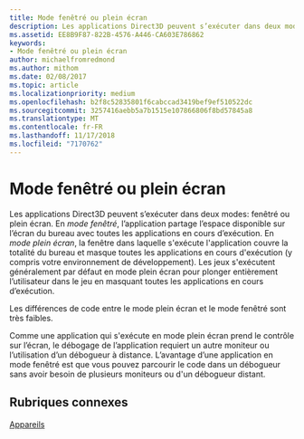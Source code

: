 ```yaml
---
title: Mode fenêtré ou plein écran
description: Les applications Direct3D peuvent s’exécuter dans deux modes, fenêtré ou plein écran.
ms.assetid: EE8B9F87-822B-4576-A446-CA603E786862
keywords:
- Mode fenêtré ou plein écran
author: michaelfromredmond
ms.author: mithom
ms.date: 02/08/2017
ms.topic: article
ms.localizationpriority: medium
ms.openlocfilehash: b2f8c52835801f6cabccad3419bef9ef510522dc
ms.sourcegitcommit: 3257416aebb5a7b1515e107866806f8bd57845a8
ms.translationtype: MT
ms.contentlocale: fr-FR
ms.lasthandoff: 11/17/2018
ms.locfileid: "7170762"
---
```

# <a name="span-iddirect3dconceptswindowedvsfull-screenmodespanwindowed-vs-full-screen-mode"></a><span id="direct3dconcepts.windowed_vs__full-screen_mode"></span>Mode fenêtré ou plein écran


Les applications Direct3D peuvent s’exécuter dans deux modes: fenêtré ou plein écran. En *mode fenêtré*, l’application partage l’espace disponible sur l’écran du bureau avec toutes les applications en cours d’exécution. En *mode plein écran*, la fenêtre dans laquelle s'exécute l'application couvre la totalité du bureau et masque toutes les applications en cours d'exécution (y compris votre environnement de développement). Les jeux s'exécutent généralement par défaut en mode plein écran pour plonger entièrement l’utilisateur dans le jeu en masquant toutes les applications en cours d’exécution.

Les différences de code entre le mode plein écran et le mode fenêtré sont très faibles.

Comme une application qui s'exécute en mode plein écran prend le contrôle sur l’écran, le débogage de l’application requiert un autre moniteur ou l’utilisation d’un débogueur à distance. L’avantage d’une application en mode fenêtré est que vous pouvez parcourir le code dans un débogueur sans avoir besoin de plusieurs moniteurs ou d'un débogueur distant.

## <a name="span-idrelated-topicsspanrelated-topics"></a><span id="related-topics"></span>Rubriques connexes


[Appareils](devices.md)

 

 




